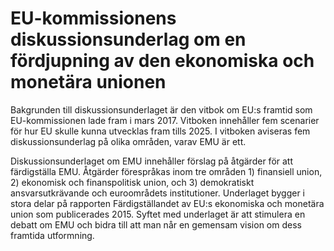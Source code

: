 # EU-kommissionens diskussionsunderlag om en fördjupning av den ekonomiska och monetära unionen

Bakgrunden till diskussionsunderlaget är den vitbok om EU:s framtid som EU-kommissionen lade fram i mars 2017. Vitboken innehåller fem scenarier för hur EU skulle kunna utvecklas fram tills 2025. I vitboken aviseras fem diskussionsunderlag på olika områden, varav EMU är ett.

Diskussionsunderlaget om EMU innehåller förslag på åtgärder för att färdigställa EMU. Åtgärder förespråkas inom tre områden 1) finansiell union, 2) ekonomisk och finanspolitisk union, och 3) demokratiskt ansvarsutkrävande och euroområdets institutioner. Underlaget bygger i stora delar på rapporten Färdigställandet av EU:s ekonomiska och monetära union som publicerades 2015. Syftet med underlaget är att stimulera en debatt om EMU och bidra till att man når en gemensam vision om dess framtida utformning.
